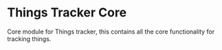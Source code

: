 # Things Tracker Core

Core module for Things tracker, this contains all the core functionality for tracking things.
